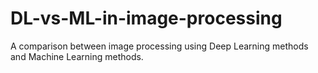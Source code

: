# DL-vs-ML-in-image-processing
A comparison between image processing using Deep Learning methods and Machine Learning methods.
